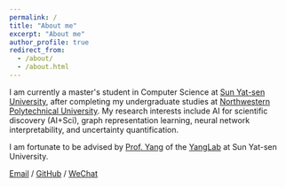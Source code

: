```yaml
---
permalink: /
title: "About me"
excerpt: "About me"
author_profile: true
redirect_from: 
  - /about/
  - /about.html
---
```


I am currently a master's student in Computer Science at [Sun Yat-sen University](https://www.sysu.edu.cn/), after completing my undergraduate studies at [Northwestern Polytechnical University](https://www.nwpu.edu.cn/). My research interests include AI for scientific discovery (AI+Sci), graph representation learning, neural network interpretability, and uncertainty quantification.

I am fortunate to be advised by [Prof. Yang](http://biomed.nscc-gz.cn/sail/user:yueyang) of the [YangLab](http://biomed.nscc-gz.cn/sail/research) at Sun Yat-sen University.

[Email](mailto:xudh6@mail2.sysu.edu.cn) / [GitHub](https://github.com/sodaball) / [WeChat](../images/wechat.jpg)
